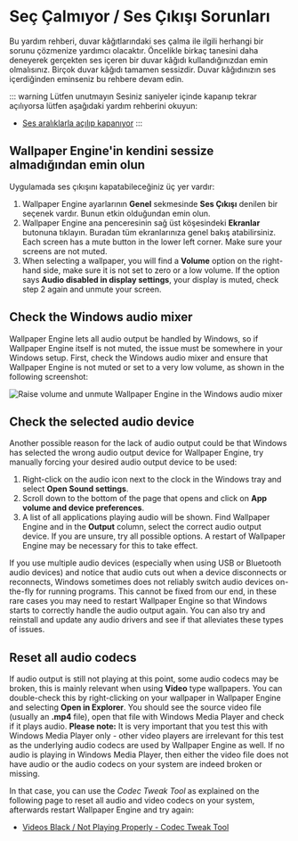 # Seç Çalmıyor / Ses Çıkışı Sorunları
Bu yardım rehberi, duvar kâğıtlarındaki ses çalma ile ilgili herhangi bir sorunu çözmenize yardımcı olacaktır. Öncelikle birkaç tanesini daha deneyerek gerçekten ses içeren bir duvar kâğıdı kullandığınızdan emin olmalısınız. Birçok duvar kâğıdı tamamen sessizdir. Duvar kâğıdınızın ses içerdiğinden eminseniz bu rehbere devam edin.

::: warning Lütfen unutmayın Sesiniz saniyeler içinde kapanıp tekrar açılıyorsa lütfen aşağıdaki yardım rehberini okuyun:

* [Ses aralıklarla açılıp kapanıyor](/audio/intermittent)
:::

## Wallpaper Engine'in kendini sessize almadığından emin olun
Uygulamada ses çıkışını kapatabileceğiniz üç yer vardır:

1. Wallpaper Engine ayarlarının **Genel** sekmesinde **Ses Çıkışı** denilen bir seçenek vardır. Bunun etkin olduğundan emin olun.
2. Wallpaper Engine ana penceresinin sağ üst köşesindeki **Ekranlar** butonuna tıklayın. Buradan tüm ekranlarınıza genel bakış atabilirsiniz. Each screen has a mute button in the lower left corner. Make sure your screens are not muted.
3. When selecting a wallpaper, you will find a **Volume** option on the right-hand side, make sure it is not set to zero or a low volume. If the option says **Audio disabled in display settings**, your display is muted, check step 2 again and unmute your screen.

## Check the Windows audio mixer
Wallpaper Engine lets all audio output be handled by Windows, so if Wallpaper Engine itself is not muted, the issue must be somewhere in your Windows setup. First, check the Windows audio mixer and ensure that Wallpaper Engine is not muted or set to a very low volume, as shown in the following screenshot:

![Raise volume and unmute Wallpaper Engine in the Windows audio mixer](./audiomixer.png)

## Check the selected audio device
Another possible reason for the lack of audio output could be that Windows has selected the wrong audio output device for Wallpaper Engine, try manually forcing your desired audio output device to be used:

1. Right-click on the audio icon next to the clock in the Windows tray and select **Open Sound settings**.
2. Scroll down to the bottom of the page that opens and click on **App volume and device preferences**.
3. A list of all applications playing audio will be shown. Find Wallpaper Engine and in the **Output** column, select the correct audio output device. If you are unsure, try all possible options. A restart of Wallpaper Engine may be necessary for this to take effect.

If you use multiple audio devices (especially when using USB or Bluetooth audio devices) and notice that audio cuts out when a device disconnects or reconnects, Windows sometimes does not reliably switch audio devices on-the-fly for running programs. This cannot be fixed from our end, in these rare cases you may need to restart Wallpaper Engine so that Windows starts to correctly handle the audio output again. You can also try and reinstall and update any audio drivers and see if that alleviates these types of issues.

## Reset all audio codecs

If audio output is still not playing at this point, some audio codecs may be broken, this is mainly relevant when using **Video** type wallpapers. You can double-check this by right-clicking on your wallpaper in Wallpaper Engine and selecting **Open in Explorer**. You should see the source video file (usually an **.mp4** file), open that file with Windows Media Player and check if it plays audio. **Please note:** It is very important that you test this with Windows Media Player only - other video players are irrelevant for this test as the underlying audio codecs are used by Wallpaper Engine as well. If no audio is playing in Windows Media Player, then either the video file does not have audio or the audio codecs on your system are indeed broken or missing.

In that case, you can use the *Codec Tweak Tool* as explained on the following page to reset all audio and video codecs on your system, afterwards restart Wallpaper Engine and try again:

* [Videos Black / Not Playing Properly - Codec Tweak Tool](noshow/notplaying.html#codec-tweak-tool)

